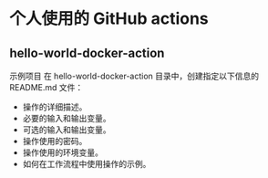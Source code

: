 # 个人使用的 GitHub actions

## hello-world-docker-action

示例项目
在 hello-world-docker-action 目录中，创建指定以下信息的 README.md 文件：

* 操作的详细描述。
* 必要的输入和输出变量。
* 可选的输入和输出变量。
* 操作使用的密码。
* 操作使用的环境变量。
* 如何在工作流程中使用操作的示例。

